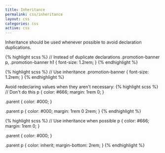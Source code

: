 ```yaml
---
title: Inheritance
permalink: css/inheritance
layout: css
categories: css
active: css
---
```

Inheritance should be used whenever possible to avoid declaration duplications.

{% highlight scss %}
// Instead of duplicate declarations
.promotion-banner p,
.promotion-banner h1 {
    font-size: 1.2rem;
}
{% endhighlight %}

{% highlight scss %}
// Use inheritance
.promotion-banner {
    font-size: 1.2rem;
}
{% endhighlight %}

Avoid redeclaring values when they aren't necessary:
{% highlight scss %}
// Don't do this
p {
    color: #666;
    margin: 1rem 0;
}

.parent {
    color: #000;
}

.parent p {
    color: #000;
    margin: 1rem 0 2rem;
}
{% endhighlight %}

{% highlight scss %}
// Use inheritance when possible
p {
    color: #666;
    margin: 1rem 0;
}

.parent {
    color: #000;
}

.parent p {
    color: inherit;
    margin-bottom: 2rem;
}
{% endhighlight %}